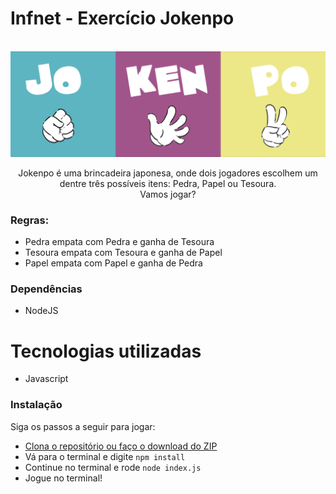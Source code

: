# Infnet - Exercício Jokenpo

<br />
<div align="center">
  <!-- <a href="https://infnet-lisboa-entregas.vercel.app/"> -->
    <img src="images/jokenpo.png" alt="Jokenpo" />
  </a>

Jokenpo é uma brincadeira japonesa, onde dois jogadores escolhem um dentre três possíveis itens: Pedra, Papel ou Tesoura. 
<br />
Vamos jogar?
</div>

### Regras:

- Pedra empata com Pedra e ganha de Tesoura
- Tesoura empata com Tesoura e ganha de Papel
- Papel empata com Papel e ganha de Pedra

### Dependências

- NodeJS

# Tecnologias utilizadas

- Javascript
### Instalação

Siga os passos a seguir para jogar:

- [Clona o repositório ou faço o download do ZIP](https://github.com/msHoffmann/infnet-jokenpo)
- Vá para o terminal e digite `npm install`
- Continue no terminal e rode `node index.js`
- Jogue no terminal!
